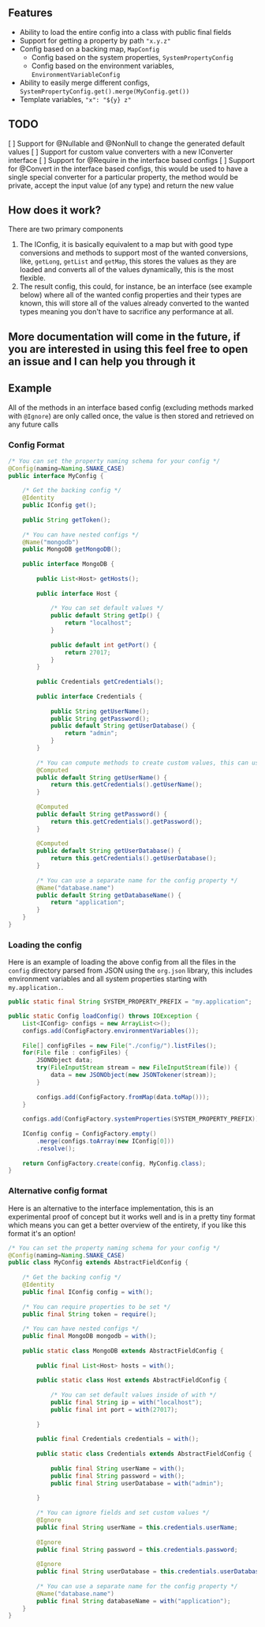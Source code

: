 ## Features
* Ability to load the entire config into a class with public final fields
* Support for getting a property by path `"x.y.z"`
* Config based on a backing map, `MapConfig`
	* Config based on the system properties, `SystemPropertyConfig`
	* Config based on the environment variables, `EnvironmentVariableConfig`
* Ability to easily merge different configs, `SystemPropertyConfig.get().merge(MyConfig.get())`
* Template variables, `"x": "${y} z"`

## TODO
[ ] Support for @Nullable and @NonNull to change the generated default values
[ ] Support for custom value converters with a new IConverter interface
[ ] Support for @Require in the interface based configs
[ ] Support for @Convert in the interface based configs, this would be used to have a single special converter for a particular property, the method would be private, accept the input value (of any type) and return the new value

## How does it work?
There are two primary components
1. The IConfig, it is basically equivalent to a map but with good type conversions and methods to support most of the wanted conversions, like, `getLong`, `getList` and `getMap`, this stores the values as they are loaded and converts all of the values dynamically, this is the most flexible.
2. The result config, this could, for instance, be an interface (see example below) where all of the wanted config properties and their types are known, this will store all of the values already converted to the wanted types meaning you don't have to sacrifice any performance at all.

## More documentation will come in the future, if you are interested in using this feel free to open an issue and I can help you through it

## Example

All of the methods in an interface based config (excluding methods marked with `@Ignore`) are only called once, the value is then stored and retrieved on any future calls
### Config Format
```Java
/* You can set the property naming schema for your config */
@Config(naming=Naming.SNAKE_CASE)
public interface MyConfig {
	
	/* Get the backing config */
	@Identity
	public IConfig get();
	
	public String getToken();
	
	/* You can have nested configs */
	@Name("mongodb")
	public MongoDB getMongoDB();
	
	public interface MongoDB {
		
		public List<Host> getHosts();
		
		public interface Host {
			
			/* You can set default values */
			public default String getIp() {
				return "localhost";
			}
			
			public default int getPort() {
				return 27017;
			}
		}
		
		public Credentials getCredentials();
		
		public interface Credentials {
			
			public String getUserName();
			public String getPassword();
			public default String getUserDatabase() {
				return "admin";
			}
		}
		
		/* You can compute methods to create custom values, this can use other methods too */
		@Computed
		public default String getUserName() {
			return this.getCredentials().getUserName();
		}
		
		@Computed
		public default String getPassword() {
			return this.getCredentials().getPassword();
		}
		
		@Computed
		public default String getUserDatabase() {
			return this.getCredentials().getUserDatabase();
		}
		
		/* You can use a separate name for the config property */ 
		@Name("database.name")
		public default String getDatabaseName() {
			return "application";
		}
	}
}
```

### Loading the config
Here is an example of loading the above config from all the files in the `config` directory parsed from JSON using the `org.json` library, this includes environment variables and all system properties starting with `my.application.`.
```Java
public static final String SYSTEM_PROPERTY_PREFIX = "my.application";

public static Config loadConfig() throws IOException {
	List<IConfig> configs = new ArrayList<>();
	configs.add(ConfigFactory.environmentVariables());
	
	File[] configFiles = new File("./config/").listFiles();
	for(File file : configFiles) {
		JSONObject data;
		try(FileInputStream stream = new FileInputStream(file)) {
			data = new JSONObject(new JSONTokener(stream));
		}
		
		configs.add(ConfigFactory.fromMap(data.toMap()));
	}
	
	configs.add(ConfigFactory.systemProperties(SYSTEM_PROPERTY_PREFIX));
	
	IConfig config = ConfigFactory.empty()
		.merge(configs.toArray(new IConfig[0]))
		.resolve();
	
	return ConfigFactory.create(config, MyConfig.class);
}
```

### Alternative config format
Here is an alternative to the interface implementation, this is an experimental proof of concept but it works well and is in a pretty tiny format which means you can get a better overview of the entirety, if you like this format it's an option!
```Java
/* You can set the property naming schema for your config */
@Config(naming=Naming.SNAKE_CASE)
public class MyConfig extends AbstractFieldConfig {
	
	/* Get the backing config */
	@Identity
	public final IConfig config = with();
	
	/* You can require properties to be set */
	public final String token = require();
	
	/* You can have nested configs */
	public final MongoDB mongodb = with();
	
	public static class MongoDB extends AbstractFieldConfig {
		
		public final List<Host> hosts = with();
		
		public static class Host extends AbstractFieldConfig {
			
			/* You can set default values inside of with */
			public final String ip = with("localhost");
			public final int port = with(27017);
			
		}
		
		public final Credentials credentials = with();
		
		public static class Credentials extends AbstractFieldConfig {
			
			public final String userName = with();
			public final String password = with();
			public final String userDatabase = with("admin");
			
		}
		
		/* You can ignore fields and set custom values */
		@Ignore
		public final String userName = this.credentials.userName;
		
		@Ignore
		public final String password = this.credentials.password;
		
		@Ignore
		public final String userDatabase = this.credentials.userDatabase;
		
		/* You can use a separate name for the config property */ 
		@Name("database.name")
		public final String databaseName = with("application");
	}
}
```